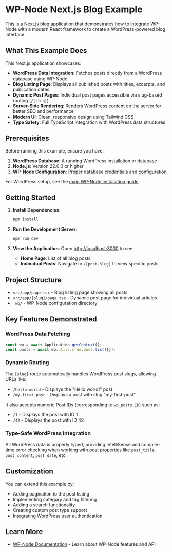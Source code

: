 # WP-Node Next.js Blog Example

This is a [Next.js](https://nextjs.org) blog application that demonstrates how to integrate WP-Node with a modern React framework to create a WordPress-powered blog interface.

## What This Example Does

This Next.js application showcases:

- **WordPress Data Integration**: Fetches posts directly from a WordPress database using WP-Node
- **Blog Listing Page**: Displays all published posts with titles, excerpts, and publication dates
- **Dynamic Post Pages**: Individual post pages accessible via slug-based routing (`/[slug]`)
- **Server-Side Rendering**: Renders WordPress content on the server for better SEO and performance
- **Modern UI**: Clean, responsive design using Tailwind CSS
- **Type Safety**: Full TypeScript integration with WordPress data structures

## Prerequisites

Before running this example, ensure you have:

1. **WordPress Database**: A running WordPress installation or database
2. **Node.js**: Version 22.0.0 or higher
3. **WP-Node Configuration**: Proper database credentials and configuration

For WordPress setup, see the [main WP-Node installation guide](https://github.com/rnaga/wp-node?tab=readme-ov-file#installation).

## Getting Started

1. **Install Dependencies**:

   ```bash
   npm install
   ```

2. **Run the Development Server**:

   ```bash
   npm run dev
   ```

3. **View the Application**:
   Open [http://localhost:3000](http://localhost:3000) to see:
   - **Home Page**: List of all blog posts
   - **Individual Posts**: Navigate to `/[post-slug]` to view specific posts

## Project Structure

- `src/app/page.tsx` - Blog listing page showing all posts
- `src/app/[slug]/page.tsx` - Dynamic post page for individual articles
- `_wp/` - WP-Node configuration directory

## Key Features Demonstrated

### WordPress Data Fetching

```typescript
const wp = await Application.getContext();
const posts = await wp.utils.crud.post.list({});
```

### Dynamic Routing

The `[slug]` route automatically handles WordPress post slugs, allowing URLs like:

- `/hello-world` - Displays the "Hello world!" post
- `/my-first-post` - Displays a post with slug "my-first-post"

It also accepts numeric Post IDs (corresponding to `wp_posts.ID`) such as:

- `/1` - Displays the post with ID 1
- `/42` - Displays the post with ID 42

### Type-Safe WordPress Integration

All WordPress data is properly typed, providing IntelliSense and compile-time error checking when working with post properties like `post_title`, `post_content`, `post_date`, etc.

## Customization

You can extend this example by:

- Adding pagination to the post listing
- Implementing category and tag filtering
- Adding a search functionality
- Creating custom post type support
- Integrating WordPress user authentication

## Learn More

- [WP-Node Documentation](https://rnaga.github.io/wp-node/) - Learn about WP-Node features and API
